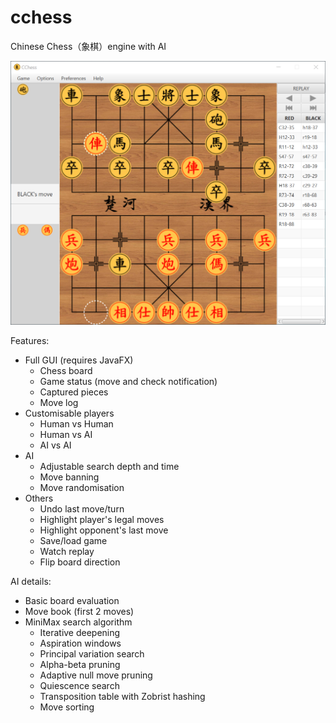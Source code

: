 # cchess
Chinese Chess（象棋）engine with AI

![Game](src/images/game.png?raw=true "Game in progress")

Features:
- Full GUI (requires JavaFX)
  - Chess board
  - Game status (move and check notification)
  - Captured pieces
  - Move log
- Customisable players
  - Human vs Human
  - Human vs AI 
  - AI vs AI
- AI
  - Adjustable search depth and time
  - Move banning
  - Move randomisation
- Others
  - Undo last move/turn
  - Highlight player's legal moves
  - Highlight opponent's last move
  - Save/load game
  - Watch replay
  - Flip board direction
  
AI details:
  - Basic board evaluation
  - Move book (first 2 moves)
  - MiniMax search algorithm
    - Iterative deepening
    - Aspiration windows
    - Principal variation search
    - Alpha-beta pruning
    - Adaptive null move pruning
    - Quiescence search
    - Transposition table with Zobrist hashing
    - Move sorting